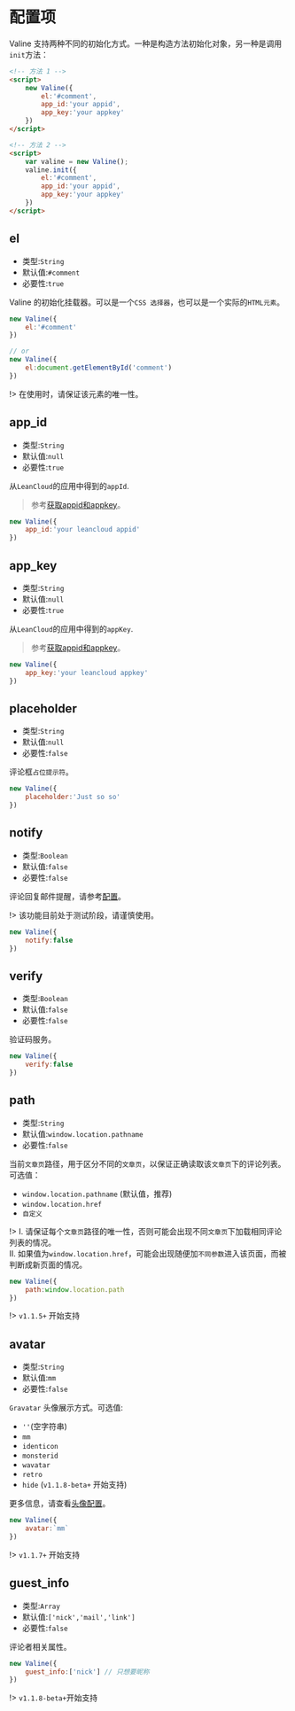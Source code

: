 # 配置项

Valine 支持两种不同的初始化方式。一种是构造方法初始化对象，另一种是调用`init`方法：
```html
<!-- 方法 1 -->
<script>
    new Valine({
        el:'#comment',
        app_id:'your appid',
        app_key:'your appkey'
    })
</script>

<!-- 方法 2 -->
<script>
    var valine = new Valine();
    valine.init({
        el:'#comment',
        app_id:'your appid',
        app_key:'your appkey'
    })
</script>
```

## el
- 类型:`String`
- 默认值:`#comment`
- 必要性:`true`

Valine 的初始化挂载器。可以是一个`CSS 选择器`，也可以是一个实际的`HTML元素`。
```js
new Valine({
    el:'#comment'
})

// or 
new Valine({
    el:document.getElementById('comment')
})
```
!> 在使用时，请保证该元素的唯一性。

## app_id
- 类型:`String`
- 默认值:`null`
- 必要性:`true`

从`LeanCloud`的应用中得到的`appId`.
> 参考[获取appid和appkey](quickstart.md?id=%e8%8e%b7%e5%8f%96appid%e5%92%8cappkey)。

```js
new Valine({
    app_id:'your leancloud appid'
})
```

## app_key
- 类型:`String`
- 默认值:`null`
- 必要性:`true`

从`LeanCloud`的应用中得到的`appKey`.
> 参考[获取appid和appkey](quickstart.md?id=%e8%8e%b7%e5%8f%96appid%e5%92%8cappkey)。

```js
new Valine({
    app_key:'your leancloud appkey'
})
```

## placeholder
- 类型:`String`
- 默认值:`null`
- 必要性:`false`

评论框`占位提示符`。
```js
new Valine({
    placeholder:'Just so so'
})
```

## notify
- 类型:`Boolean`
- 默认值:`false`
- 必要性:`false`

评论回复邮件提醒，请参考[配置](https://github.com/xCss/Valine/wiki/Valine-%E8%AF%84%E8%AE%BA%E7%B3%BB%E7%BB%9F%E4%B8%AD%E7%9A%84%E9%82%AE%E4%BB%B6%E6%8F%90%E9%86%92%E8%AE%BE%E7%BD%AE)。

!> 该功能目前处于测试阶段，请谨慎使用。

```js
new Valine({
    notify:false
})
```

## verify
- 类型:`Boolean`
- 默认值:`false`
- 必要性:`false`

验证码服务。

```js
new Valine({
    verify:false
})
```

## path
- 类型:`String`
- 默认值:`window.location.pathname`
- 必要性:`false`

当前`文章页`路径，用于区分不同的`文章页`，以保证正确读取该`文章页`下的评论列表。可选值：
- `window.location.pathname` (默认值，推荐)
- `window.location.href`
- `自定义` 

!> I. 请保证每个`文章页`路径的唯一性，否则可能会出现不同`文章页`下加载相同评论列表的情况。  
II. 如果值为`window.location.href`，可能会出现随便加`不同参数`进入该页面，而被判断成新页面的情况。

```js
new Valine({
    path:window.location.path
})
```
!> `v1.1.5+` 开始支持

## avatar
- 类型:`String`
- 默认值:`mm`
- 必要性:`false`

`Gravatar` 头像展示方式。可选值:
- `''`(空字符串)
- `mm`
- `identicon`
- `monsterid`
- `wavatar`
- `retro`
- `hide` (`v1.1.8-beta+` 开始支持)

更多信息，请查看[头像配置](avatar.md)。

```js
new Valine({
    avatar:`mm`
})
```
!> `v1.1.7+` 开始支持

## guest_info
- 类型:`Array`
- 默认值:`['nick','mail','link']`
- 必要性:`false`

评论者相关属性。

```js
new Valine({
    guest_info:['nick'] // 只想要昵称
})
```
!> `v1.1.8-beta+`开始支持
